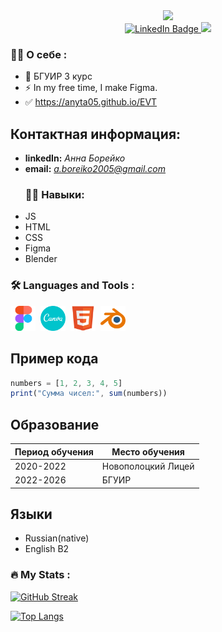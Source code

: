 <div id="header" align="center">
  <img src="https://media0.giphy.com/media/v1.Y2lkPTc5MGI3NjExeHF1amhxNGlxdDU0ZnYzeWw1YmE4bmJvcHFrZzg3bjZ5cnlnbjMxYyZlcD12MV9pbnRlcm5hbF9naWZfYnlfaWQmY3Q9Zw/3oEdvbAVPeVsPDQL5u/giphy.gif" width="300"/>
</div>
<div id="badges" align="center">
  <a href="https://www.linkedin.com/in/%D0%B0%D0%BD%D0%BD%D0%B0-%D0%B1%D0%BE%D1%80%D0%B5%D0%B9%D0%BA%D0%BE-32326233a">
  <img src="https://img.shields.io/badge/LinkedIn-blue?style=for-the-badge&logo=linkedin&logoColor=white" alt="LinkedIn Badge"/>
   </a>
   <a href="https://www.instagram.com/__a_n_y_t_a_/?next=%2F">
   <img src="https://img.shields.io/badge/Instagram-pink?style=for-the-badge&logo=instagram&logoColor=white"/>
   </a>
</div>

  ### :woman_technologist: О себе :
- :school: БГУИР 3 курс
- :zap: In my free time, I make Figma.
- :white_check_mark: https://anyta05.github.io/EVT

 ## Контактная информация:
- **linkedIn:** *Анна Борейко*
- **email:** *a.boreiko2005@gmail.com*
  ### :woman_technologist: Навыки:
- JS
- HTML
- CSS
- Figma
- Blender

### :hammer_and_wrench: Languages and Tools :
<div>
  <img src="https://github.com/devicons/devicon/blob/master/icons/figma/figma-original.svg" title="Figma" alt="Figma" width="40" height="40"/>&nbsp;
  <img src="https://github.com/devicons/devicon/blob/master/icons/canva/canva-original.svg" title="Canva" alt="Canva" width="40" height="40"/>&nbsp;
 <img src="https://github.com/devicons/devicon/blob/master/icons/html5/html5-original.svg" title="HTML5" alt="HTML" width="40" height="40"/>&nbsp;
  <img src="https://github.com/devicons/devicon/blob/master/icons/blender/blender-original.svg" title="Blender" alt="Blender" width="40" height="40"/>&nbsp;
</div>

## Пример кода 
```javascript
numbers = [1, 2, 3, 4, 5]
print("Сумма чисел:", sum(numbers))
```

## Образование 
| Период обучения | Место обучения | 
|-----------------|----------------|
| 2020-2022       | Новополоцкий Лицей     |
| 2022-2026       | БГУИР          |
## Языки
- Russian(native)
- English B2
### :fire: My Stats :
[![GitHub Streak](http://github-readme-streak-stats.herokuapp.com?user=anyta05&theme=dark&background=000000)](https://git.io/streak-stats)

[![Top Langs](https://github-readme-stats.vercel.app/api/top-langs/?username=anyta05&layout=pie)](https://github.com/anuraghazra/github-readme-stats)
